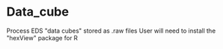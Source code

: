 # Data_cube
Process EDS "data cubes" stored as .raw files
User will need to install the "hexView" package for R
